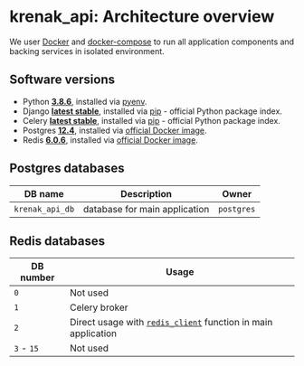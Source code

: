 # krenak_api: Architecture overview #

We user [Docker](https://www.docker.com/) and [docker-compose](https://docs.docker.com/compose/) to run all application components and backing services in isolated environment.

## Software versions ##

* Python **[3.8.6](https://docs.python.org/)**, installed via [pyenv](https://github.com/pyenv/pyenv).
* Django **[latest stable](https://docs.djangoproject.com/)**, installed via [pip](https://pypi.python.org/pypi) - official Python package index.
* Celery **[latest stable](http://docs.celeryproject.org/en/latest/index.html)**, installed via [pip](https://pypi.python.org/pypi) - official Python package index.
* Postgres **[12.4](https://www.postgresql.org/docs/12.4/static/index.html)**, installed via [official Docker image](https://hub.docker.com/_/postgres).
* Redis **[6.0.6](https://redis.io/)**, installed via [official Docker image](https://hub.docker.com/_/redis).

## Postgres databases ##

| DB name | Description | Owner |
| ------- | ----------- | ----- |
| `krenak_api_db` | database for main application | `postgres` |

## Redis databases ##

| DB number | Usage |
| --------- | ----- |
| `0` | Not used |
| `1` | Celery broker |
| `2` | Direct usage with [`redis_client`](./api/krenak_api/apps/common/utils/redis.py#L9) function in main application |
| `3` - `15` | Not used |
